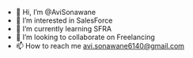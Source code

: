 - 👋 Hi, I’m @AviSonawane
- 👀 I’m interested in SalesForce
- 🌱 I’m currently learning SFRA
- 💞️ I’m looking to collaborate on Freelancing
- 📫 How to reach me avi.sonawane6140@gmail.com 

<!---
AviSonawane/AviSonawane is a ✨ special ✨ repository because its `README.md` (this file) appears on your GitHub profile.
You can click the Preview link to take a look at your changes.
--->
